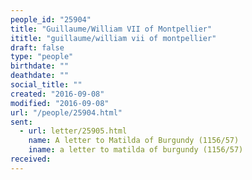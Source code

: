 ```yaml
---
people_id: "25904"
title: "Guillaume/William VII of Montpellier"
ititle: "guillaume/william vii of montpellier"
draft: false
type: "people"
birthdate: ""
deathdate: ""
social_title: ""
created: "2016-09-08"
modified: "2016-09-08"
url: "/people/25904.html"
sent:
  - url: letter/25905.html
    name: A letter to Matilda of Burgundy (1156/57)
    iname: a letter to matilda of burgundy (1156/57)
received:
---
```

